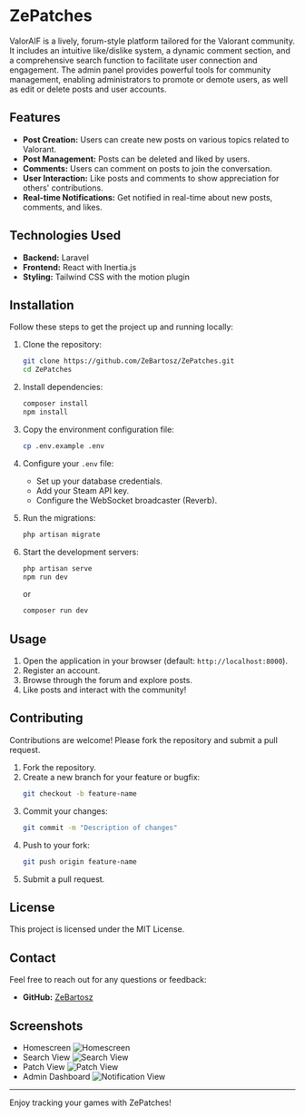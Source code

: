# ZePatches

ValorAIF is a lively, forum-style platform tailored for the Valorant community. It includes an intuitive like/dislike system, a dynamic comment section, and a comprehensive search function to facilitate user connection and engagement. The admin panel provides powerful tools for community management, enabling administrators to promote or demote users, as well as edit or delete posts and user accounts.
## Features

- **Post Creation:** Users can create new posts on various topics related to Valorant.
- **Post Management:** Posts can be deleted and liked by users.
- **Comments:** Users can comment on posts to join the conversation.
- **User Interaction:** Like posts and comments to show appreciation for others' contributions.
- **Real-time Notifications:** Get notified in real-time about new posts, comments, and likes.

## Technologies Used

- **Backend:** Laravel
- **Frontend:** React with Inertia.js
- **Styling:** Tailwind CSS with the motion plugin

## Installation

Follow these steps to get the project up and running locally:

1. Clone the repository:
   ```bash
   git clone https://github.com/ZeBartosz/ZePatches.git
   cd ZePatches
   ```

2. Install dependencies:
   ```bash
   composer install
   npm install
   ```

3. Copy the environment configuration file:
   ```bash
   cp .env.example .env
   ```

4. Configure your `.env` file:
   - Set up your database credentials.
   - Add your Steam API key.
   - Configure the WebSocket broadcaster (Reverb).

5. Run the migrations:
   ```bash
   php artisan migrate
   ```

6. Start the development servers:
   ```bash
   php artisan serve
   npm run dev
   ```
   or
    ```bash
   composer run dev
   ```
   

## Usage

1. Open the application in your browser (default: `http://localhost:8000`).
2. Register an account.
3. Browse through the forum and explore posts.
4. Like posts and interact with the community!

## Contributing

Contributions are welcome! Please fork the repository and submit a pull request.

1. Fork the repository.
2. Create a new branch for your feature or bugfix:
   ```bash
   git checkout -b feature-name
   ```
3. Commit your changes:
   ```bash
   git commit -m "Description of changes"
   ```
4. Push to your fork:
   ```bash
   git push origin feature-name
   ```
5. Submit a pull request.

## License

This project is licensed under the MIT License.

## Contact

Feel free to reach out for any questions or feedback:
- **GitHub:** [ZeBartosz](https://github.com/ZeBartosz)

## Screenshots
- Homescreen
![Homescreen](https://i.imgur.com/YIZ4lOI.png)
- Search View
![Search View](https://i.imgur.com/xgT5hst.png)
- Patch View
![Patch View](https://i.imgur.com/2ALlnhA.png)
- Admin Dashboard
![Notification View](https://i.imgur.com/uClA6Ef.png)


---

Enjoy tracking your games with ZePatches! 
